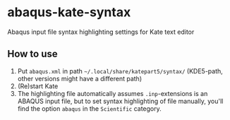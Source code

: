 # abaqus-kate-syntax
Abaqus input file syntax highlighting settings for Kate text editor

## How to use
1. Put `abaqus.xml` in path `~/.local/share/katepart5/syntax/` (KDE5-path, other versions might have a different path)
2. (Re)start Kate
3. The highlighting file automatically assumes `.inp`-extensions is an ABAQUS input file, but to set syntax highlighting of file manually, you'll find the option `abaqus` in the `Scientific` category.
